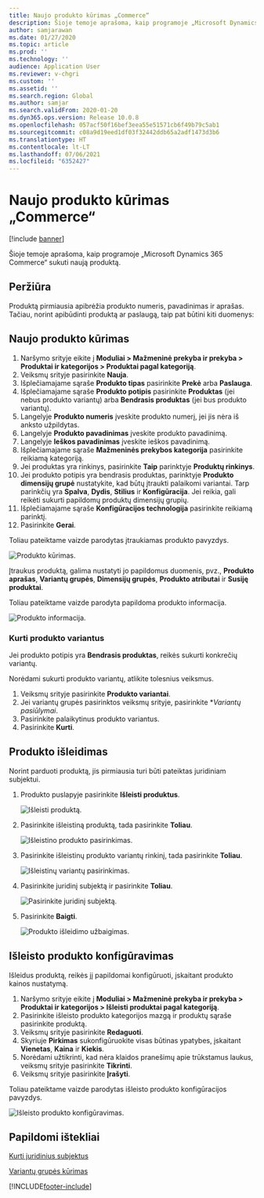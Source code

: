 ```yaml
---
title: Naujo produkto kūrimas „Commerce“
description: Šioje temoje aprašoma, kaip programoje „Microsoft Dynamics 365 Commerce“ sukuti naują produktą.
author: samjarawan
ms.date: 01/27/2020
ms.topic: article
ms.prod: ''
ms.technology: ''
audience: Application User
ms.reviewer: v-chgri
ms.custom: ''
ms.assetid: ''
ms.search.region: Global
ms.author: samjar
ms.search.validFrom: 2020-01-20
ms.dyn365.ops.version: Release 10.0.8
ms.openlocfilehash: 057acf50f16bef3eea55e51571cb6f49b79c5ab1
ms.sourcegitcommit: c08a9d19eed1df03f32442ddb65a2adf1473d3b6
ms.translationtype: HT
ms.contentlocale: lt-LT
ms.lasthandoff: 07/06/2021
ms.locfileid: "6352427"
---
```

# <a name="create-a-new-product-in-commerce"></a>Naujo produkto kūrimas „Commerce“


[!include [banner](includes/banner.md)]

Šioje temoje aprašoma, kaip programoje „Microsoft Dynamics 365 Commerce“ sukuti naują produktą.

## <a name="overview"></a>Peržiūra

Produktą pirmiausia apibrėžia produkto numeris, pavadinimas ir aprašas. Tačiau, norint apibūdinti produktą ar paslaugą, taip pat būtini kiti duomenys:

## <a name="create-a-new-product"></a>Naujo produkto kūrimas

1. Naršymo srityje eikite į **Moduliai \> Mažmeninė prekyba ir prekyba \> Produktai ir kategorijos \> Produktai pagal kategoriją**.
1. Veiksmų srityje pasirinkite **Nauja**.
1. Išplečiamajame sąraše **Produkto tipas** pasirinkite **Prekė** arba **Paslauga**.
1. Išplečiamajame sąraše **Produkto potipis** pasirinkite **Produktas** (jei nebus produkto variantų) arba **Bendrasis produktas** (jei bus produkto variantų).
1. Langelyje **Produkto numeris** įveskite produkto numerį, jei jis nėra iš anksto užpildytas.
1. Langelyje **Produkto pavadinimas** įveskite produkto pavadinimą.
1. Langelyje **Ieškos pavadinimas** įveskite ieškos pavadinimą.
1. Išplečiamajame sąraše **Mažmeninės prekybos kategorija** pasirinkite reikiamą kategoriją.
1. Jei produktas yra rinkinys, pasirinkite **Taip** parinktyje **Produktų rinkinys**.
1. Jei produkto potipis yra bendrasis produktas, parinktyje **Produkto dimensijų grupė** nustatykite, kad būtų įtraukti palaikomi variantai. Tarp parinkčių yra **Spalva**, **Dydis**, **Stilius** ir **Konfigūracija**. Jei reikia, gali reikėti sukurti papildomų produktų dimensijų grupių.
1. Išplečiamajame sąraše **Konfigūracijos technologija** pasirinkite reikiamą parinktį.
1. Pasirinkite **Gerai**.

Toliau pateiktame vaizde parodytas įtraukiamas produkto pavyzdys.

![Produkto kūrimas.](media/create-new-product.png)

Įtraukus produktą, galima nustatyti jo papildomus duomenis, pvz., **Produkto aprašas**, **Variantų grupės**, **Dimensijų grupės**, **Produkto atributai** ir **Susiję produktai**.

Toliau pateiktame vaizde parodyta papildoma produkto informacija.

![Produkto informacija.](media/create-new-product-2.png)

### <a name="create-product-variants"></a>Kurti produkto variantus

Jei produkto potipis yra **Bendrasis produktas**, reikės sukurti konkrečių variantų. 

Norėdami sukurti produkto variantų, atlikite tolesnius veiksmus.

1. Veiksmų srityje pasirinkite **Produkto variantai**.
1. Jei variantų grupės pasirinktos veiksmų srityje, pasirinkite **Variantų pasiūlymai*.
1. Pasirinkite palaikytinus produkto variantus.
1. Pasirinkite **Kurti**.

## <a name="release-a-product"></a>Produkto išleidimas

Norint parduoti produktą, jis pirmiausia turi būti pateiktas juridiniam subjektui.

1. Produkto puslapyje pasirinkite **Išleisti produktus**.

    ![Išleisti produktą.](media/create-new-product-3.png)

1. Pasirinkite išleistiną produktą, tada pasirinkite **Toliau**.

    ![Išleistino produkto pasirinkimas.](media/create-new-product-4.png)

1. Pasirinkite išleistinų produkto variantų rinkinį, tada pasirinkite **Toliau**.

    ![Išleistinų variantų pasirinkimas.](media/create-new-product-5.png)

1. Pasirinkite juridinį subjektą ir pasirinkite **Toliau**.

    ![Pasirinkite juridinį subjektą.](media/create-new-product-6.png)

1. Pasirinkite **Baigti**.

    ![Produkto išleidimo užbaigimas.](media/create-new-product-7.png)

## <a name="configure-a-released-product"></a>Išleisto produkto konfigūravimas

Išleidus produktą, reikės jį papildomai konfigūruoti, įskaitant produkto kainos nustatymą.

1. Naršymo srityje eikite į **Moduliai \> Mažmeninė prekyba ir prekyba \> Produktai ir kategorijos \> Išleisti produktai pagal kategoriją**.
1. Pasirinkite išleisto produkto kategorijos mazgą ir produktų sąraše pasirinkite produktą.
1. Veiksmų srityje pasirinkite **Redaguoti**.
1. Skyriuje **Pirkimas** sukonfigūruokite visas būtinas ypatybes, įskaitant **Vienetas**, **Kaina** ir **Kiekis**.
1. Norėdami užtikrinti, kad nėra klaidos pranešimų apie trūkstamus laukus, veiksmų srityje pasirinkite **Tikrinti**.
1. Veiksmų srityje pasirinkite **Įrašyti**.

Toliau pateiktame vaizde parodytas išleisto produkto konfigūracijos pavyzdys.

![Išleisto produkto konfigūravimas.](media/create-new-product-8.png)

## <a name="additional-resources"></a>Papildomi ištekliai

[Kurti juridinius subjektus](channels-legal-entities.md)

[Variantų grupės kūrimas](create-variant-group.md) 


[!INCLUDE[footer-include](../includes/footer-banner.md)]